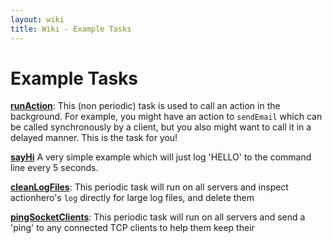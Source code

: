 ```yaml
---
layout: wiki
title: Wiki - Example Tasks
---
```


# Example Tasks

**[runAction](https://github.com/evantahler/actionhero/blob/master/tasks/runAction.js)**: This (non periodic) task is used to call an action in the background.  For example, you might have an action to `sendEmail` which can be called synchronously by a client, but you also might want to call it in a delayed manner.  This is the task for you!

**[sayHi](/wiki/examples/tasks/sayHi.html)** A very simple example which will just log 'HELLO' to the command line every 5 seconds.

**[cleanLogFiles](/wiki/examples/tasks/cleanLogFiles.html)**: This periodic task will run on all servers and inspect actionhero's `log` directly for large log files, and delete them

**[pingSocketClients](/wiki/examples/tasks/pingSocketClients.html)**: This periodic task will run on all servers and send a 'ping' to any connected TCP clients to help them keep their 